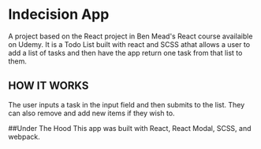 # Indecision App

A project based on the React project in Ben Mead's React course availaible on Udemy. It is a Todo List built with react and SCSS athat allows a user to add a list of tasks and then have the app return one task from that list to them. 

## HOW IT WORKS

The user inputs a task in the input field and then submits to the list. They can also remove and add new items if they wish to.  

##Under The Hood
This app was built with React, React Modal, SCSS, and webpack.